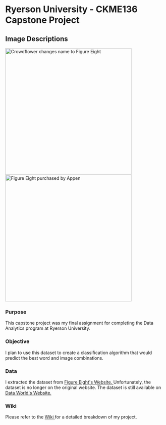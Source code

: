 <!DOCTYPE html>
<html>
  
<head>
  <meta charset="UTF-8">
</head>
  
<body>
  
  <h1> Ryerson University - CKME136 Capstone Project </h1>
 
  <h2> Image Descriptions </h2>
  
  <img src = "https://pbs.twimg.com/profile_banners/948636787483660288/1522744008/1500x500" width="400x" alt="Crowdflower changes name to Figure Eight">  
  
  <img src = "https://mma.prnewswire.com/media/661541/Figure_Eight_Logo.jpg?p=publish" width="400x" alt="Figure Eight purchased by Appen"> 
  
  <h3> Purpose </h3>
    <p> This capstone project was my final assignment for completing the Data Analytics program at Ryerson University. </p>
  
  <h3> Objective </h3>
    <p> I plan to use this dataset to create a classification algorithm that would predict the best word and image combinations. </p>
  
  <h3> Data </h3>
    <p> I extracted the dataset from <a href="https://www.figure-eight.com/data-for-everyone/"> Figure Eight's Website. </a> Unfortunately, the dataset is no longer on the original website. The dataset is still available on <a href="https://data.world/crowdflower/image-descriptions"> Data World's Website. </a> </p>
  
  <h3> Wiki </h3>
    <p> Please refer to the <a href="https://github.com/davidlamcanada/Ryerson-CKME136/wiki"> Wiki </a> for a detailed breakdown of my project. </p>
  
</body>
  
</html>
